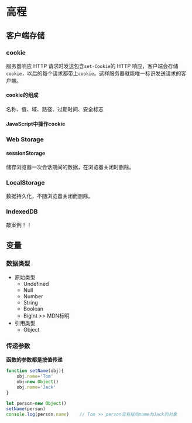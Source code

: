 # 高程

## 客户端存储

### cookie

服务器响应 HTTP 请求时发送包含`set-Cookie`的 HTTP 响应，客户端会存储`cookie`，以后的每个请求都带上`cookie`。这样服务器就能唯一标识发送请求的客户端。

#### cookie的组成

名称、值、域、路径、过期时间、安全标志

#### JavaScript中操作cookie

### Web Storage

#### sessionStorage
储存浏览器一次会话期间的数据，在浏览器关闭时删除。

### LocalStorage
数据持久化，不随浏览器关闭而删除。

### IndexedDB
敲案例！！

## 变量

### 数据类型

- 原始类型
	- Undefined
	- Null
	- Number
	- String
	- Boolean
	- BigInt >> MDN标明
- 引用类型
	- Object

### 传递参数
**函数的参数都是按值传递**
```js
function setName(obj){
	obj.name='Tom'
	obj=new Object()
	obj.name='Jack'
}

let person=new Object()
setName(person)
console.log(person.name)	// Tom >> person没有指向name为Jack的对象
```









